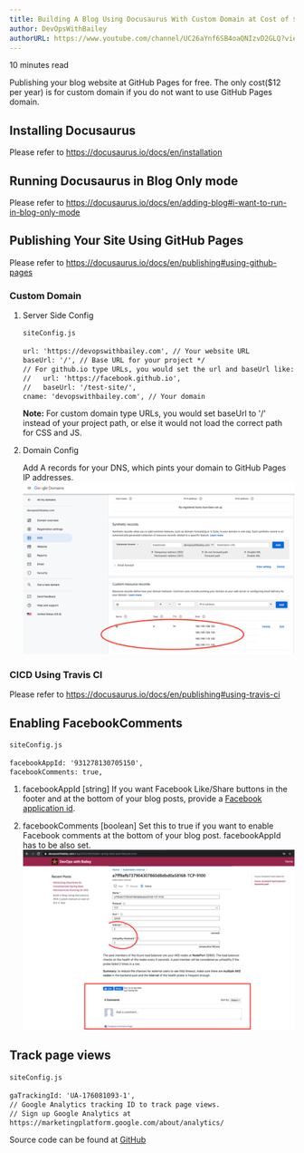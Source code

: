 ```yaml
---
title: Building A Blog Using Docusaurus With Custom Domain at Cost of $12 A Year 
author: DevOpsWithBailey
authorURL: https://www.youtube.com/channel/UC26aYnf6SB4oaQNIzvD2GLQ?view_as=subscriber
---
```

10 minutes read

Publishing your blog website at GitHub Pages for free. The only cost($12 per year) is for custom domain if you do not want to use GitHub Pages domain.

<!--truncate-->

## Installing Docusaurus
Please refer to https://docusaurus.io/docs/en/installation

## Running Docusaurus in Blog Only mode
Please refer to https://docusaurus.io/docs/en/adding-blog#i-want-to-run-in-blog-only-mode

## Publishing Your Site Using GitHub Pages
Please refer to https://docusaurus.io/docs/en/publishing#using-github-pages
### Custom Domain
1. Server Side Config
    ```
    siteConfig.js

    url: 'https://devopswithbailey.com', // Your website URL
    baseUrl: '/', // Base URL for your project */
    // For github.io type URLs, you would set the url and baseUrl like:
    //   url: 'https://facebook.github.io',
    //   baseUrl: '/test-site/',
    cname: 'devopswithbailey.com', // Your domain
    ```
    **Note:** For custom domain type URLs, you would set baseUrl to '/' instead of your project path, or else it would not load the correct path for CSS and JS. 
2. Domain Config
    
    Add A records for your DNS, which pints your domain to GitHub Pages IP addresses.
    ![dns a records](/img/dns/google_domain_dns_a_records.png)  
### CICD Using Travis CI
Please refer to https://docusaurus.io/docs/en/publishing#using-travis-ci

## Enabling FacebookComments 
```
siteConfig.js

facebookAppId: '931278130705150',
facebookComments: true,
```
1. facebookAppId [string]
    If you want Facebook Like/Share buttons in the footer and at the bottom of your blog posts, provide a [Facebook application id](https://developers.facebook.com/docs/apps/#register).

2. facebookComments [boolean]
    Set this to true if you want to enable Facebook comments at the bottom of your blog post. facebookAppId has to be also set.
![facebook comments](/img/site_config/facebook_comments.png)

## Track page views
```
siteConfig.js

gaTrackingId: 'UA-176081093-1', 
// Google Analytics tracking ID to track page views.
// Sign up Google Analytics at https://marketingplatform.google.com/about/analytics/
```

Source code can be found at [GitHub](https://github.com/devopswithbailey/blogs)
